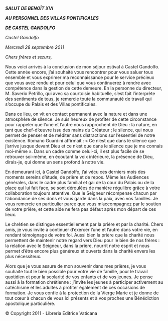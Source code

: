 ***SALUT DE BENOÎT XVI***

***AU PERSONNEL DES VILLAS PONTIFICALES***

***DE CASTEL GANDOLFO***

*Castel Gandolfo*

*Mercredi 28 septembre 2011*

*Chers frères et sœurs,*

Nous voici arrivés à la conclusion de mon séjour estival à Castel Gandolfo. Cette année encore, j’ai souhaité vous rencontrer pour vous saluer tous ensemble et vous exprimer ma reconnaissance pour le service précieux que vous avez rendu et pour celui que vous continuerez à rendre avec compétence dans la gestion de cette demeure. En la personne du directeur, M. Saverio Petrillo, qui avec sa courtoisie habituelle, s’est fait l’interprète des sentiments de tous, je remercie toute la communauté de travail qui s’occupe du Palais et des Villas pontificales.

Dans ce lieu, on vit en contact permanent avec la nature et dans une atmosphère de silence. Je suis heureux de profiter de cette circonstance pour rappeler que l’une et l’autre nous rapprochent de Dieu : la nature, en tant que chef-d’œuvre issu des mains du Créateur ; le silence, qui nous permet de penser et de méditer sans distractions sur l’essentiel de notre existence. Romano Guardini affirmait : « Ce n’est que dans le silence que j’arrive jusque devant Dieu et ce n’est que dans le silence que je me connais moi-même ». Dans un cadre comme celui-ci, il est plus facile de se retrouver soi-même, en écoutant la voix intérieure, la présence de Dieu, dirais-je, qui donne un sens profond à notre vie.

En demeurant ici, à Castel Gandolfo, j’ai vécu ces derniers mois des moments sereins d’étude, de prière et de repos. Même les Audiences générales, dans le cadre plus familial et gai de la cour du Palais ou de la place qui lui fait face, se sont déroulées de manière régulière grâce à votre collaboration toujours attentive. Que le Seigneur récompense chacun par l’abondance de ses dons et vous garde dans la paix, avec vos familles. Je vous remercie en particulier parce que vous m’accompagnez par le soutien de votre prière, et cette aide ne fera pas défaut après mon départ de ces lieux.

Le chrétien se distingue essentiellement par la prière et par la charité. Chers amis, je vous invite à continuer d’exercer l’une et l’autre dans votre vie, en rendant témoignage de votre foi. Aussi bien la prière que la charité nous permettent de maintenir notre regard vers Dieu pour le bien de nos frères : la relation avec le Seigneur, dans la prière, nourrit notre esprit et nous permet d’être encore plus généreux et ouverts dans la charité envers les plus nécessiteux.

Alors que je vous assure de mon souvenir dans mes prières, je vous souhaite tout le bien possible pour votre vie de famille, pour le travail quotidien et pour la scolarité de vos enfants et de vos jeunes. Je pense aussi à la formation chrétienne : j’invite les jeunes à participer activement au catéchisme et les adultes à profiter également de ces occasions de formation. Je vous confie à la protection de la Vierge Marie et je donne de tout cœur à chacun de vous ici présents et à vos proches une Bénédiction apostolique particulière.

© Copyright 2011 - Libreria Editrice Vaticana